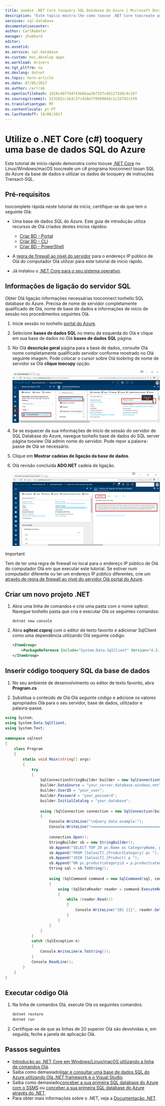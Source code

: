 ```yaml
---
title: aaaUse .NET Core tooquery SQL Database do Azure | Microsoft Docs
description: "Este tópico mostra-lhe como toouse .NET Core toocreate um programa que liga tooan SQL Database do Azure e consultar com instruções Transact-SQL."
services: sql-database
documentationcenter: 
author: CarlRabeler
manager: jhubbard
editor: 
ms.assetid: 
ms.service: sql-database
ms.custom: mvc,develop apps
ms.workload: drivers
ms.tgt_pltfrm: na
ms.devlang: dotnet
ms.topic: hero-article
ms.date: 07/05/2017
ms.author: carlrab
ms.openlocfilehash: 2d10c407f44f43b6baa3bf337cdd1173d9c9c35f
ms.sourcegitcommit: 523283cc1b3c37c428e77850964dc1c33742c5f0
ms.translationtype: MT
ms.contentlocale: pt-PT
ms.lasthandoff: 10/06/2017
---
```

# <a name="use-net-core-c-tooquery-an-azure-sql-database"></a>Utilize o .NET Core (c#) tooquery uma base de dados SQL do Azure

Este tutorial de início rápido demonstra como toouse [.NET Core](https://www.microsoft.com/net/) no Linux/Windows/macOS toocreate um c# programa tooconnect tooan SQL do Azure da base de dados e utilizar os dados de tooquery de instruções Transact-SQL.

## <a name="prerequisites"></a>Pré-requisitos

toocomplete rápida neste tutorial de início, certifique-se de que tem o seguinte Olá:

- Uma base de dados SQL do Azure. Este guia de introdução utiliza recursos de Olá criados destes inícios rápidos: 

   - [Criar BD - Portal](sql-database-get-started-portal.md)
   - [Criar BD - CLI](sql-database-get-started-cli.md)
   - [Criar BD - PowerShell](sql-database-get-started-powershell.md)

- A [regra de firewall ao nível do servidor](sql-database-get-started-portal.md#create-a-server-level-firewall-rule) para o endereço IP público de Olá do computador Olá utilizar para este tutorial de início rápido.
- Já instalou o [.NET Core para o seu sistema operativo](https://www.microsoft.com/net/core). 

## <a name="sql-server-connection-information"></a>Informações de ligação do servidor SQL

Obter Olá ligação informações necessárias tooconnect toohello SQL database do Azure. Precisa de nome de servidor completamente qualificado de Olá, nome de base de dados e informações de início de sessão nos procedimentos seguintes Olá.

1. Inicie sessão no toohello [portal do Azure](https://portal.azure.com/).
2. Selecione **bases de dados SQL** no menu da esquerda do Olá e clique em sua base de dados no Olá **bases de dados SQL** página. 
3. No Olá **descrição geral** página para a base de dados, consulte Olá nome completamente qualificado servidor conforme mostrado no Olá seguinte imagem. Pode colocar o cursor sobre Olá toobring de nome de servidor se Olá **clique toocopy** opção. 

   ![server-name](./media/sql-database-connect-query-dotnet/server-name.png) 

4. Se se esquecer da sua informações de início de sessão do servidor de SQL Database do Azure, navegue toohello base de dados do SQL server página tooview Olá admin nome do servidor. Pode repor a palavra-passe de Olá se necessário.

5. Clique em **Mostrar cadeias de ligação da base de dados**.

6. Olá revisão concluída **ADO.NET** cadeia de ligação.

    ![Cadeia de ligação de ADO.NET](./media/sql-database-connect-query-dotnet/adonet-connection-string.png)

> [!IMPORTANT]
> Tem de ter uma regra de firewall no local para o endereço IP público de Olá do computador Olá em que executar este tutorial. Se estiver num computador diferente ou ter um endereço IP público diferentes, crie um [através de regra de firewall ao nível do servidor Olá portal do Azure](sql-database-get-started-portal.md#create-a-server-level-firewall-rule). 
>
  
## <a name="create-a-new-net-project"></a>Criar um novo projeto .NET

1. Abra uma linha de comandos e crie uma pasta com o nome *sqltest*. Navegue toohello pasta que cria e executar Olá os seguintes comandos:

    ```
    dotnet new console
    ```

2. Abra ***sqltest.csproj*** com o editor de texto favorito e adicionar SqlClient como uma dependência utilizando Olá seguinte código:

    ```xml
    <ItemGroup>
        <PackageReference Include="System.Data.SqlClient" Version="4.3.0" />
    </ItemGroup>
    ```

## <a name="insert-code-tooquery-sql-database"></a>Inserir código tooquery SQL da base de dados

1. No seu ambiente de desenvolvimento ou editor de texto favorito, abra **Program.cs**

2. Substitua o conteúdo de Olá Olá seguinte código e adicione os valores apropriados Olá para o seu servidor, base de dados, utilizador e palavra-passe.

```csharp
using System;
using System.Data.SqlClient;
using System.Text;

namespace sqltest
{
    class Program
    {
        static void Main(string[] args)
        {
            try 
            { 
                SqlConnectionStringBuilder builder = new SqlConnectionStringBuilder();
                builder.DataSource = "your_server.database.windows.net"; 
                builder.UserID = "your_user";            
                builder.Password = "your_password";     
                builder.InitialCatalog = "your_database";

                using (SqlConnection connection = new SqlConnection(builder.ConnectionString))
                {
                    Console.WriteLine("\nQuery data example:");
                    Console.WriteLine("=========================================\n");
                    
                    connection.Open();       
                    StringBuilder sb = new StringBuilder();
                    sb.Append("SELECT TOP 20 pc.Name as CategoryName, p.name as ProductName ");
                    sb.Append("FROM [SalesLT].[ProductCategory] pc ");
                    sb.Append("JOIN [SalesLT].[Product] p ");
                    sb.Append("ON pc.productcategoryid = p.productcategoryid;");
                    String sql = sb.ToString();

                    using (SqlCommand command = new SqlCommand(sql, connection))
                    {
                        using (SqlDataReader reader = command.ExecuteReader())
                        {
                            while (reader.Read())
                            {
                                Console.WriteLine("{0} {1}", reader.GetString(0), reader.GetString(1));
                            }
                        }
                    }                    
                }
            }
            catch (SqlException e)
            {
                Console.WriteLine(e.ToString());
            }
            Console.ReadLine();
        }
    }
}
```

## <a name="run-hello-code"></a>Executar código Olá

1. Na linha de comandos Olá, execute Olá os seguintes comandos:

   ```csharp
   dotnet restore
   dotnet run
   ```

2. Certifique-se de que as linhas de 20 superior Olá são devolvidas e, em seguida, feche a janela de aplicação Olá.


## <a name="next-steps"></a>Passos seguintes

- [Introdução ao .NET Core em Windows/Linux/macOS utilizando a linha de comandos Olá](/dotnet/core/tutorials/using-with-xplat-cli).
- Saiba como demasiado[ligar e consultar uma base de dados SQL do Azure utilizando Olá .NET framework e o Visual Studio](sql-database-connect-query-dotnet-visual-studio.md).  
- Saiba como demasiado[conceber a sua primeira SQL database do Azure com o SSMS](sql-database-design-first-database.md) ou [conceber a sua primeira SQL database do Azure através do .NET](sql-database-design-first-database-csharp.md).
- Para obter mais informações sobre o .NET, veja a [Documentação .NET](https://docs.microsoft.com/dotnet/).
